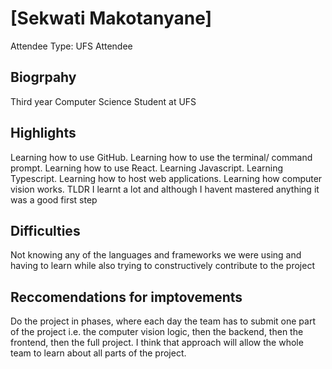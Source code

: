 # [Sekwati Makotanyane]

Attendee Type: UFS Attendee

## Biogrpahy

Third year Computer Science Student at UFS

## Highlights

Learning how to use GitHub. Learning how to use the terminal/ command prompt. Learning how to use React. Learning Javascript. Learning Typescript. Learning how to host web applications.
Learning how computer vision works. TLDR I learnt a lot and although I havent mastered anything it was a good first step

## Difficulties

Not knowing any of the languages and frameworks we were using and having to learn while also trying to constructively contribute to the project

## Reccomendations for imptovements

Do the project in phases, where each day the team has to submit one part of the project i.e. the computer vision logic, then the backend, then the frontend, then the full project. I think that approach will allow the whole team to learn about all parts of the project.